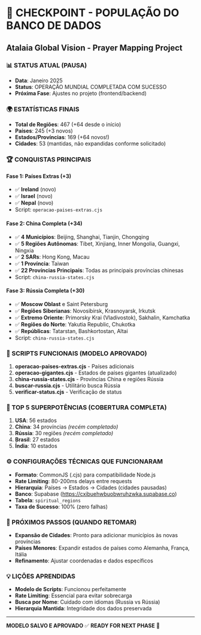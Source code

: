 # 🎯 CHECKPOINT - POPULAÇÃO DO BANCO DE DADOS
## Atalaia Global Vision - Prayer Mapping Project

### 📊 STATUS ATUAL (PAUSA)
- **Data**: Janeiro 2025
- **Status**: OPERAÇÃO MUNDIAL COMPLETADA COM SUCESSO
- **Próxima Fase**: Ajustes no projeto (frontend/backend)

### 🌍 ESTATÍSTICAS FINAIS
- **Total de Regiões**: 467 (+64 desde o início)
- **Países**: 245 (+3 novos)
- **Estados/Províncias**: 169 (+64 novos!)
- **Cidades**: 53 (mantidas, não expandidas conforme solicitado)

### 🏆 CONQUISTAS PRINCIPAIS

#### Fase 1: Países Extras (+3)
- ✅ **Ireland** (novo)
- ✅ **Israel** (novo) 
- ✅ **Nepal** (novo)
- Script: `operacao-paises-extras.cjs`

#### Fase 2: China Completa (+34)
- ✅ **4 Municípios**: Beijing, Shanghai, Tianjin, Chongqing
- ✅ **5 Regiões Autônomas**: Tibet, Xinjiang, Inner Mongolia, Guangxi, Ningxia
- ✅ **2 SARs**: Hong Kong, Macau
- ✅ **1 Província**: Taiwan
- ✅ **22 Províncias Principais**: Todas as principais províncias chinesas
- Script: `china-russia-states.cjs`

#### Fase 3: Rússia Completa (+30)
- ✅ **Moscow Oblast** e Saint Petersburg
- ✅ **Regiões Siberianas**: Novosibirsk, Krasnoyarsk, Irkutsk
- ✅ **Extremo Oriente**: Primorsky Krai (Vladivostok), Sakhalin, Kamchatka
- ✅ **Regiões do Norte**: Yakutia Republic, Chukotka
- ✅ **Repúblicas**: Tatarstan, Bashkortostan, Altai
- Script: `china-russia-states.cjs`

### 🔧 SCRIPTS FUNCIONAIS (MODELO APROVADO)
1. **operacao-paises-extras.cjs** - Países adicionais
2. **operacao-gigantes.cjs** - Estados de países gigantes (atualizado)
3. **china-russia-states.cjs** - Províncias China e regiões Rússia
4. **buscar-russia.cjs** - Utilitário busca Rússia
5. **verificar-status.cjs** - Verificação de status

### 🎯 TOP 5 SUPERPOTÊNCIAS (COBERTURA COMPLETA)
1. **USA**: 56 estados
2. **China**: 34 províncias *(recém completado)*
3. **Rússia**: 30 regiões *(recém completado)*
4. **Brasil**: 27 estados
5. **Índia**: 10 estados

### ⚙️ CONFIGURAÇÕES TÉCNICAS QUE FUNCIONARAM
- **Formato**: CommonJS (.cjs) para compatibilidade Node.js
- **Rate Limiting**: 80-200ms delays entre requests
- **Hierarquia**: Países → Estados → Cidades (cidades pausadas)
- **Banco**: Supabase (https://cxibuehwbuobwruhzwka.supabase.co)
- **Tabela**: `spiritual_regions`
- **Taxa de Sucesso**: 100% (zero falhas)

### 🚀 PRÓXIMOS PASSOS (QUANDO RETOMAR)
- **Expansão de Cidades**: Pronto para adicionar municípios às novas províncias
- **Países Menores**: Expandir estados de países como Alemanha, França, Itália
- **Refinamento**: Ajustar coordenadas e dados específicos

### 💡 LIÇÕES APRENDIDAS
- **Modelo de Scripts**: Funcionou perfeitamente
- **Rate Limiting**: Essencial para evitar sobrecarga
- **Busca por Nome**: Cuidado com idiomas (Russia vs Rússia)
- **Hierarquia Mantida**: Integridade dos dados preservada

---
**MODELO SALVO E APROVADO** ✅
**READY FOR NEXT PHASE** 🎯 